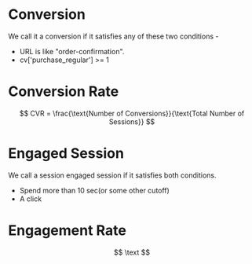 # Conversion
We call it a conversion if it satisfies any of these two conditions - 
- URL is like "order-confirmation".
- cv['purchase_regular'] >= 1

# Conversion Rate
$$
CVR = \frac{\text{Number of Conversions}}{\text{Total Number of Sessions}}
$$
# Engaged Session
We call a session engaged session if it satisfies both conditions.
- Spend more than 10 sec(or some other cutoff)
- A click

# Engagement Rate
$$
\text
$$